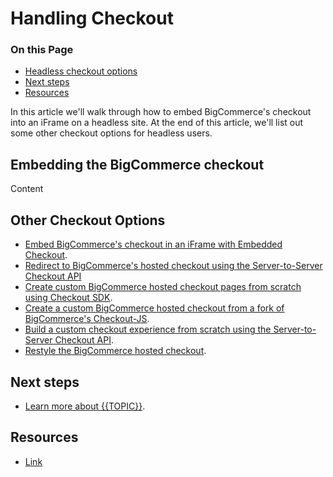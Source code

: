 # Handling Checkout

<div class="otp" id="no-index">

### On this Page	
	
- [Headless checkout options](#headless-checkout-options)
- [Next steps](#next-steps)
- [Resources](#resources)

</div>

In this article we'll walk through how to embed BigCommerce's checkout into an iFrame on a headless site. At the end of this article, we'll list out some other checkout options for headless users.
## Embedding the BigCommerce checkout

Content

## Other Checkout Options

* [Embed BigCommerce's checkout in an iFrame with Embedded Checkout](https://developer.bigcommerce.com/api-docs/storefronts/embedded-checkout/embedded-checkout-overview).
* [Redirect to BigCommerce's hosted checkout using the Server-to-Server Checkout API](https://developer.bigcommerce.com/api-reference/cart-checkout/server-server-checkout-api)
* [Create custom BigCommerce hosted checkout pages from scratch using Checkout SDK](https://developer.bigcommerce.com/stencil-docs/customizing-checkout/checkout-sdk-quickstart).
* [Create a custom BigCommerce hosted checkout from a fork of BigCommerce's Checkout-JS](https://github.com/bigcommerce/checkout-js).
* [Build a custom checkout experience from scratch using the Server-to-Server Checkout API](https://developer.bigcommerce.com/api-reference/cart-checkout/server-server-checkout-api).
* [Restyle the BigCommerce hosted checkout](https://developer.bigcommerce.com/stencil-docs/customizing-checkout/optimized-one-page-checkout).

## Next steps
* [Learn more about {{TOPIC}}]().

## Resources
* [Link]() 